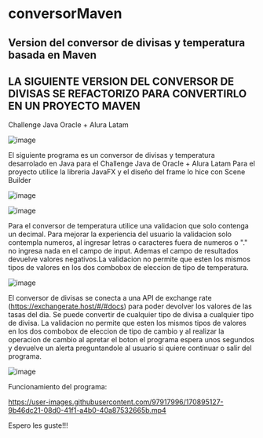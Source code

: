 # conversorMaven
Version del conversor de divisas y temperatura basada en Maven
-----------------------------------------
LA SIGUIENTE VERSION DEL CONVERSOR DE DIVISAS SE REFACTORIZO PARA CONVERTIRLO EN UN PROYECTO MAVEN
----------------------------------------------------------

Challenge Java Oracle + Alura Latam

![image](https://user-images.githubusercontent.com/97917996/170894567-cba14456-dde3-4b3f-9e88-3d93da6bf2d6.png)

El siguiente programa es un conversor de divisas y temperatura desarrolado en Java para el Challenge Java de Oracle + Alura Latam
Para el proyecto utilice la libreria JavaFX y el diseño del frame lo hice con Scene Builder

![image](https://user-images.githubusercontent.com/97917996/170894599-8da5faba-1b0b-4eb7-9609-a6815b7a4851.png)

![image](https://user-images.githubusercontent.com/97917996/170894615-e1e2777f-ab7e-4965-9896-b531ea572c8b.png)

Para el conversor de temperatura utilice una validacion que solo contenga un decimal. Para mejorar la experiencia del usuario la validacion solo contempla numeros, al ingresar letras o caracteres fuera de numeros o "." no ingresa nada en el campo de input. Ademas el campo de resultados devuelve valores negativos.La validacion no permite que esten los mismos tipos de valores en los dos combobox de eleccion de tipo de temperatura.

![image](https://user-images.githubusercontent.com/97917996/170894726-a74c3dc8-1b26-407b-9956-adc828316881.png)

El conversor de divisas se conecta a una API de exchange rate (https://exchangerate.host/#/#docs) para poder devolver los valores de las tasas del dia. Se puede convertir de cualquier tipo de divisa a cualquier tipo de divisa. La validacion no permite que esten los mismos tipos de valores en los dos combobox de eleccion de tipo de cambio y al realizar la operacion de cambio al apretar el boton el programa espera unos segundos y devuelve un alerta preguntandole al usuario si quiere continuar o salir del programa.

![image](https://user-images.githubusercontent.com/97917996/170895042-e20d8165-b64a-4972-a0f1-55925b60bccf.png)

Funcionamiento del programa:


https://user-images.githubusercontent.com/97917996/170895127-9b46dc21-08d0-41f1-a4b0-40a87532665b.mp4

Espero les guste!!!
